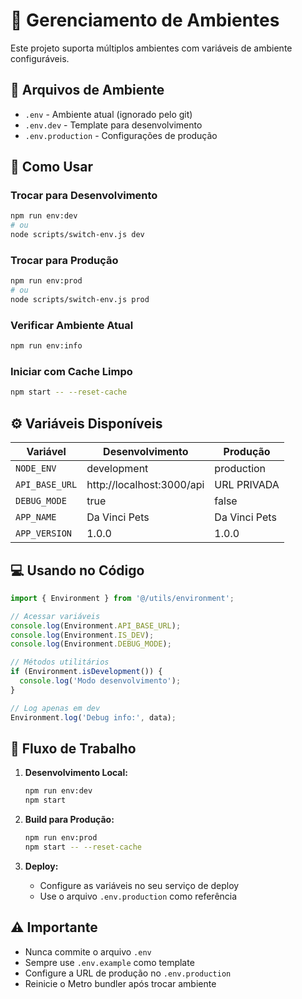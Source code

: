 # 🔧 Gerenciamento de Ambientes

Este projeto suporta múltiplos ambientes com variáveis de ambiente configuráveis.

## 📁 Arquivos de Ambiente

- `.env` - Ambiente atual (ignorado pelo git)
- `.env.dev` - Template para desenvolvimento 
- `.env.production` - Configurações de produção

## 🚀 Como Usar

### Trocar para Desenvolvimento
```bash
npm run env:dev
# ou
node scripts/switch-env.js dev
```

### Trocar para Produção  
```bash
npm run env:prod
# ou
node scripts/switch-env.js prod
```

### Verificar Ambiente Atual
```bash
npm run env:info
```

### Iniciar com Cache Limpo
```bash
npm start -- --reset-cache
```

## ⚙️ Variáveis Disponíveis

| Variável | Desenvolvimento | Produção |
|----------|----------------|----------|
| `NODE_ENV` | development | production |
| `API_BASE_URL` | http://localhost:3000/api | URL PRIVADA |
| `DEBUG_MODE` | true | false |
| `APP_NAME` | Da Vinci Pets | Da Vinci Pets |
| `APP_VERSION` | 1.0.0 | 1.0.0 |

## 💻 Usando no Código

```typescript
import { Environment } from '@/utils/environment';

// Acessar variáveis
console.log(Environment.API_BASE_URL);
console.log(Environment.IS_DEV);
console.log(Environment.DEBUG_MODE);

// Métodos utilitários
if (Environment.isDevelopment()) {
  console.log('Modo desenvolvimento');
}

// Log apenas em dev
Environment.log('Debug info:', data);
```

## 🔄 Fluxo de Trabalho

1. **Desenvolvimento Local:**
   ```bash
   npm run env:dev
   npm start
   ```

2. **Build para Produção:**
   ```bash
   npm run env:prod
   npm start -- --reset-cache
   ```

3. **Deploy:**
   - Configure as variáveis no seu serviço de deploy
   - Use o arquivo `.env.production` como referência

## ⚠️ Importante

- Nunca commite o arquivo `.env` 
- Sempre use `.env.example` como template
- Configure a URL de produção no `.env.production`
- Reinicie o Metro bundler após trocar ambiente